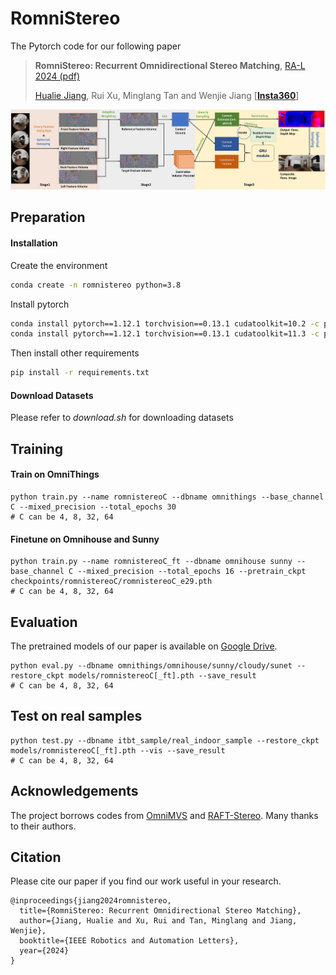 # RomniStereo

The Pytorch code for our following paper

> **RomniStereo: Recurrent Omnidirectional Stereo Matching**, [RA-L 2024 (pdf)](https://arxiv.org/pdf/2401.04345.pdf)
>
> [Hualie Jiang](https://hualie.github.io/), Rui Xu, Minglang Tan and Wenjie Jiang \[[**Insta360**](https://www.insta360.com/)\]


<p align="center">
<img src='/assets/pipeline.jpg' width=1000>
</p>


## Preparation

#### Installation

Create the environment

```bash
conda create -n romnistereo python=3.8
```

Install pytorch

```bash
conda install pytorch==1.12.1 torchvision==0.13.1 cudatoolkit=10.2 -c pytorch  # for cuda 10
conda install pytorch==1.12.1 torchvision==0.13.1 cudatoolkit=11.3 -c pytorch  # for cuda 11
```

Then install other requirements

```bash
pip install -r requirements.txt
```

#### Download Datasets 

Please refer to *download.sh* for downloading datasets 




## Training 

#### Train on OmniThings

```
python train.py --name romnistereoC --dbname omnithings --base_channel C --mixed_precision --total_epochs 30 
# C can be 4, 8, 32, 64
```

#### Finetune on Omnihouse and Sunny

```
python train.py --name romnistereoC_ft --dbname omnihouse sunny --base_channel C --mixed_precision --total_epochs 16 --pretrain_ckpt checkpoints/romnistereoC/romnistereoC_e29.pth
# C can be 4, 8, 32, 64
```


## Evaluation  

The pretrained models of our paper is available on [Google Drive](https://drive.google.com/drive/folders/1KcC5QByDlSKxD174JtValobcrY-E6WiE?usp=sharing). 


```
python eval.py --dbname omnithings/omnihouse/sunny/cloudy/sunet --restore_ckpt models/romnistereoC[_ft].pth --save_result 
# C can be 4, 8, 32, 64
```


## Test on real samples  


```
python test.py --dbname itbt_sample/real_indoor_sample --restore_ckpt models/romnistereoC[_ft].pth --vis --save_result  
# C can be 4, 8, 32, 64
```



## Acknowledgements

The project borrows codes from [OmniMVS](https://github.com/hyu-cvlab/omnimvs-pytorch) and [RAFT-Stereo](https://github.com/princeton-vl/RAFT-Stereo). Many thanks to their authors. 

## Citation

Please cite our paper if you find our work useful in your research.

```
@inproceedings{jiang2024romnistereo,
  title={RomniStereo: Recurrent Omnidirectional Stereo Matching},
  author={Jiang, Hualie and Xu, Rui and Tan, Minglang and Jiang, Wenjie},
  booktitle={IEEE Robotics and Automation Letters},
  year={2024}
}
```
